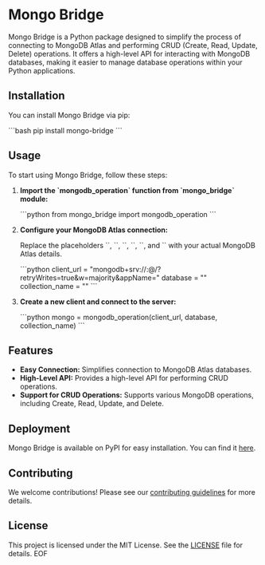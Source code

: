 # Mongo Bridge

Mongo Bridge is a Python package designed to simplify the process of connecting to MongoDB Atlas and performing CRUD (Create, Read, Update, Delete) operations. It offers a high-level API for interacting with MongoDB databases, making it easier to manage database operations within your Python applications.

## Installation

You can install Mongo Bridge via pip:

\`\`\`bash
pip install mongo-bridge
\`\`\`

## Usage

To start using Mongo Bridge, follow these steps:

1. **Import the \`mongodb_operation\` function from \`mongo_bridge\` module:**

    \`\`\`python
    from mongo_bridge import mongodb_operation
    \`\`\`

2. **Configure your MongoDB Atlas connection:**

    Replace the placeholders \`<username>\`, \`<password>\`, \`<cluster-url>\`, \`<app-name>\`, \`<database-name>\`, and \`<collection-name>\` with your actual MongoDB Atlas details.

    \`\`\`python
    client_url = "mongodb+srv://<username>:<password>@<cluster-url>/?retryWrites=true&w=majority&appName=<app-name>"
    database = "<database-name>"
    collection_name = "<collection-name>"
    \`\`\`

3. **Create a new client and connect to the server:**

    \`\`\`python
    mongo = mongodb_operation(client_url, database, collection_name)
    \`\`\`

## Features

- **Easy Connection:** Simplifies connection to MongoDB Atlas databases.
- **High-Level API:** Provides a high-level API for performing CRUD operations.
- **Support for CRUD Operations:** Supports various MongoDB operations, including Create, Read, Update, and Delete.

## Deployment

Mongo Bridge is available on PyPI for easy installation. You can find it [here](https://pypi.org/project/mongo-bridge/).

## Contributing

We welcome contributions! Please see our [contributing guidelines](CONTRIBUTING.md) for more details.

## License

This project is licensed under the MIT License. See the [LICENSE](LICENSE) file for details.
EOF
